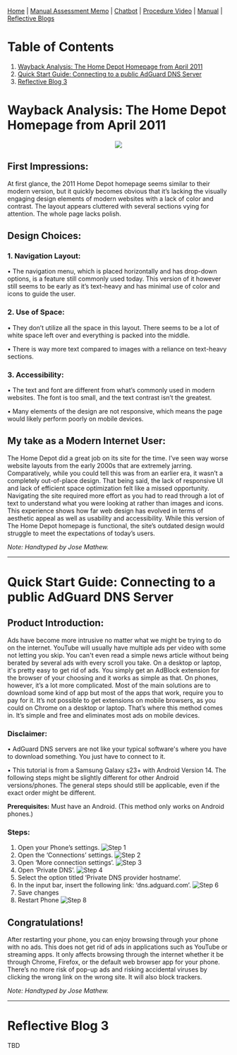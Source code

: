 [Home](index.md) | [Manual Assessment Memo](manual_assessment_memo.md) | [Chatbot](chatbot.md) | [Procedure Video](procedure_video.md) | [Manual](manual.md) | [Reflective Blogs](reflective_blogs.md) 

# Table of Contents 
1. [Wayback Analysis: The Home Depot Homepage from April 2011](#wayback-analysis-the-home-depot-homepage-from-april-2011)
2. [Quick Start Guide: Connecting to a public AdGuard DNS Server](#quick-start-guide-connecting-to-a-public-adguard-dns-server)
3. [Reflective Blog 3](#reflective-blog-3)
   
# Wayback Analysis: The Home Depot Homepage from April 2011

<center><img src="https://i.imgur.com/DKeRs5N.png"></center>

## First Impressions: 

At first glance, the 2011 Home Depot homepage seems similar to their modern version, but it quickly becomes obvious that it’s lacking the visually engaging design elements of modern websites with a lack of color and contrast. The layout appears cluttered with several sections vying for attention. The whole page lacks polish. 


## Design Choices:

### 1. Navigation Layout:

•	The navigation menu, which is placed horizontally and has drop-down options, is a feature still commonly used today. This version of it however still seems to be early as it’s text-heavy and has minimal use of         color and icons to guide the user. 
   
### 2. Use of Space:

•	They don’t utilize all the space in this layout. There seems to be a lot of white space left over and everything is packed into the middle. 

•	There is way more text compared to images with a reliance on text-heavy sections. 

### 3. Accessibility:

•	The text and font are different from what’s commonly used in modern websites. The font is too small, and the text contrast isn’t the greatest.

•	Many elements of the design are not responsive, which means the page would likely perform poorly on mobile devices.


## My take as a Modern Internet User: 

The Home Depot did a great job on its site for the time. I’ve seen way worse website layouts from the early 2000s that are extremely jarring. Comparatively, while you could tell this was from an earlier era, it wasn’t a completely out-of-place design. That being said, the lack of responsive UI and lack of efficient space optimization felt like a missed opportunity. Navigating the site required more effort as you had to read through a lot of text to understand what you were looking at rather than images and icons. This experience shows how far web design has evolved in terms of aesthetic appeal as well as usability and accessibility. While this version of The Home Depot homepage is functional, the site’s outdated design would struggle to meet the expectations of today’s users. 

*Note: Handtyped by Jose Mathew.*

---

# Quick Start Guide: Connecting to a public AdGuard DNS Server

## Product Introduction: 
Ads have become more intrusive no matter what we might be trying to do on the internet. YouTube will usually have multiple ads per video with some not letting you skip. You can't even read a simple news article without being berated by several ads with every scroll you take. On a desktop or laptop, it's pretty easy to get rid of ads. You simply get an AdBlock extension for the browser of your choosing and it works as simple as that. On phones, however, it’s a lot more complicated. Most of the main solutions are to download some kind of app but most of the apps that work, require you to pay for it. It’s not possible to get extensions on mobile browsers, as you could on Chrome on a desktop or laptop. That’s where this method comes in. It’s simple and free and eliminates most ads on mobile devices. 

### Disclaimer: 
•	AdGuard DNS servers are not like your typical software's where you have to download something. You just have to connect to it. 

•	This tutorial is from a Samsung Galaxy s23+ with Android Version 14. The following steps might be slightly different for other Android versions/phones. The general steps should still be applicable, even if the exact order might be different. 

**Prerequisites:** Must have an Android. (This method only works on Android phones.)

### Steps:
1. Open your Phone’s settings.
   ![Step 1](https://i.imgur.com/2ywO5V5.jpeg)
2. Open the ‘Connections’ settings.
   ![Step 2](https://i.imgur.com/xH6yufR.jpeg)
3. Open ‘More connection settings’.
   ![Step 3](https://i.imgur.com/QM0Ln5m.jpeg)
4. Open ‘Private DNS’.
   ![Step 4](https://i.imgur.com/IUYMiZS.jpeg)
5. Select the option titled ‘Private DNS provider hostname’.
6. In the input bar, insert the following link: ‘dns.adguard.com’.
   ![Step 6](https://i.imgur.com/dcMSKDA.jpeg)
7. Save changes
8. Restart Phone
   ![Step 8](https://i.imgur.com/CgOP8zW.jpeg)


## Congratulations! 
After restarting your phone, you can enjoy browsing through your phone with no ads. This does not get rid of ads in applications such as YouTube or streaming apps. It only affects browsing through the internet whether it be through Chrome, Firefox, or the default web browser app for your phone. There’s no more risk of pop-up ads and risking accidental viruses by clicking the wrong link on the wrong site. It will also block trackers.  

*Note: Handtyped by Jose Mathew.*

---
# Reflective Blog 3
TBD
